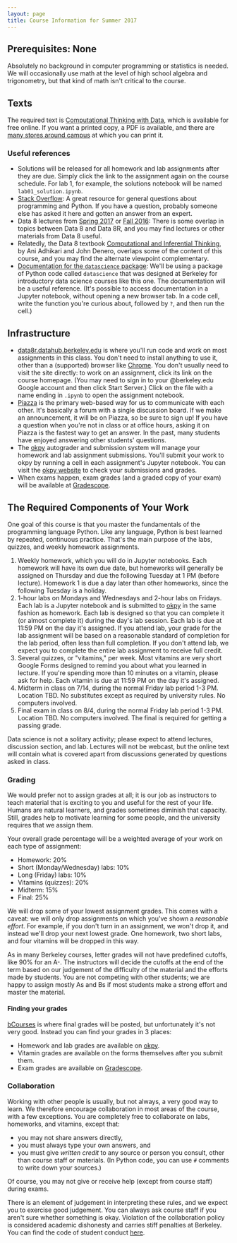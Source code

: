 ```yaml
---
layout: page
title: Course Information for Summer 2017
---
```


## Prerequisites: None
Absolutely no background in computer programming or statistics is needed.  We will occasionally use math at the level 
of high school algebra and trigonometry, but that kind of math isn't critical to the course.

## Texts

The required text is [Computational Thinking with Data](/textbook), which is available for free online.  If you want a printed copy, a PDF is available, and there are [many stores around campus](https://www.yelp.com/search?find_desc=Printing&find_loc=Berkeley,+CA) at which you can print it.

### Useful references
- Solutions will be released for all homework and lab assignments after they are due.  Simply click the link to the assignment again on the course schedule.  For lab 1, for example, the solutions notebook will be named `lab01_solution.ipynb`.
- [Stack Overflow](http://stackoverflow.com): A great resource for general questions about programming and Python.  If you have a question, probably someone else has asked it here and gotten an answer from an expert.
- Data 8 lectures from [Spring 2017](https://data8.org/sp17) or [Fall 2016](https://data8.org/fa16): There is some overlap in topics between Data 8 and Data 8R, and you may find lectures or other materials from Data 8 useful.
- Relatedly, the Data 8 textbook [Computational and Inferential Thinking](http://inferentialthinking.org), by Ani Adhikari and John Denero, overlaps some of the content of this course, and you may find the alternate viewpoint complementary.
- [Documentation for the `datascience` package](https://data8.org/datascience/): We'll be using a package of Python code called `datascience` that was designed at Berkeley for introductory data science courses like this one.  The documentation will be a useful reference.  (It's possible to access documentation in a Jupyter notebook, without opening a new browser tab.  In a code cell, write the function you're curious about, followed by `?`, and then run the cell.)

## Infrastructure
- [data8r.datahub.berkeley.edu](https://data8r.datahub.berkeley.edu) is where you'll run code and work on most assignments in this class.  You don't need to install anything to use it, other than a (supported) browser like [Chrome](https://google.com/chrome).  You don't usually need to visit the site directly: to work on an assignment, click its link on the course homepage.  (You may need to sign in to your @berkeley.edu Google account and then click Start Server.)  Click on the file with a name ending in `.ipynb` to open the assignment notebook.
- [Piazza](https://piazza.com) is the primary web-based way for us to communicate with each other.  It's basically a forum with a single discussion board.  If we make an announcement, it will be on Piazza, so be sure to sign up!  If you have a question when you're not in class or at office hours, asking it on Piazza is the fastest way to get an answer.  In the past, many students have enjoyed answering other students' questions.
- The [okpy](https://okpy.org) autograder and submission system will manage your homework and lab assignment submissions.  You'll submit your work to okpy by running a cell in each assignment's Jupyter notebook.  You can visit the [okpy website](okpy.org) to check your submissions and grades.
- When exams happen, exam grades (and a graded copy of your exam) will be available at [Gradescope](gradescope.com).

## The Required Components of Your Work
One goal of this course is that you master the fundamentals of the programming language Python.  Like any language, Python is best learned by repeated, continuous practice.  That's the main purpose of the labs, quizzes, and weekly homework assignments.

1. Weekly homework, which you will do in Jupyter notebooks.  Each homework will have its own due date, but homeworks will generally be assigned on Thursday and due the following Tuesday at 1 PM (before lecture).  Homework 1 is due a day later than other homeworks, since the following Tuesday is a holiday.
2. 1-hour labs on Mondays and Wednesdays and 2-hour labs on Fridays.  Each lab is a Jupyter notebook and is submitted to [okpy](okpy.org) in the same fashion as homework.  Each lab is designed so that you can complete it (or almost complete it) during the day's lab session.  Each lab is due at 11:59 PM on the day it's assigned.  If you attend lab, your grade for the lab assignment will be based on a reasonable standard of completion for the lab period, often less than full completion.  If you don't attend lab, we expect you to complete the entire lab assignment to receive full credit.
3. Several quizzes, or "vitamins," per week.  Most vitamins are very short Google Forms designed to remind you about what you learned in lecture.  If you're spending more than 10 minutes on a vitamin, please ask for help.  Each vitamin is due at 11:59 PM on the day it's assigned.
4. Midterm in class on 7/14, during the normal Friday lab period 1-3 PM. Location TBD. No substitutes except as required by university rules. No computers involved.
5. Final exam in class on 8/4, during the normal Friday lab period 1-3 PM. Location TBD. No computers involved. The final is required for getting a passing grade.

Data science is not a solitary activity; please expect to attend lectures, discussion section, and lab. Lectures will not be webcast, but the online text will contain what is covered apart from discussions generated by questions asked in class.

### Grading
We would prefer not to assign grades at all; it is our job as instructors to teach material that is exciting to you and useful for the rest of your life. Humans are natural learners, and grades sometimes diminish that capacity. Still, grades help to motivate learning for some people, and the university requires that we assign them.

Your overall grade percentage will be a weighted average of your work on each type of assignment:
* Homework: 20%
* Short (Monday/Wednesday) labs: 10%
* Long (Friday) labs: 10%
* Vitamins (quizzes): 20%
* Midterm: 15%
* Final: 25%

We will drop some of your lowest assignment grades.  This comes with a caveat: we will only drop assignments on which you've shown a *reasonable effort*.  For example, if you don't turn in an assignment, we won't drop it, and instead we'll drop your next lowest grade.  One homework, two short labs, and four vitamins will be dropped in this way.

As in many Berkeley courses, letter grades will not have predefined cutoffs, like 90% for an A-.  The instructors will decide the cutoffs at the end of the term based on our judgement of the difficulty of the material and the efforts made by students.  You are not competing with other students; we are happy to assign mostly As and Bs if most students make a strong effort and master the material.

#### Finding your grades
[bCourses](bcourses.berkeley.edu) is where final grades will be posted, but unfortunately it's not very good.  Instead you can find your grades in 3 places:
* Homework and lab grades are available on [okpy](okpy.org).
* Vitamin grades are available on the forms themselves after you submit them.
* Exam grades are available on [Gradescope](gradescope.com).

### Collaboration
Working with other people is usually, but not always, a very good way to learn.  We therefore encourage collaboration in most areas of the course, with a few exceptions.  You are completely free to collaborate on labs, homeworks, and vitamins, except that:
* you may not share answers directly,
* you must always type your own answers, and
* you must give *written credit* to any source or person you consult, other than course staff or materials.  (In Python code, you can use `#` comments to write down your sources.)

Of course, you may not give or receive help (except from course staff) during exams.

There is an element of judgement in interpreting these rules, and we expect you to exercise good judgement.  You can always ask course staff if you aren't sure whether something is okay.  Violation of the collaboration policy is considered academic dishonesty and carries stiff penalties at Berkeley.  You can find the code of student conduct [here](http://sa.berkeley.edu/conduct/integrity).